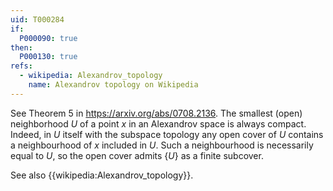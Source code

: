 ```yaml
---
uid: T000284
if:
  P000090: true
then:
  P000130: true
refs:
  - wikipedia: Alexandrov_topology
    name: Alexandrov topology on Wikipedia
---
```


See Theorem 5 in <https://arxiv.org/abs/0708.2136>.  The smallest (open) neighborhood $U$ of a point $x$ in an Alexandrov space is always compact.  Indeed, in $U$ itself with the subspace topology any open cover of $U$ contains a neighbourhood of $x$ included in $U$. Such a neighbourhood is necessarily equal to $U$, so the open cover admits $\{U\}$ as a finite subcover. 

See also {{wikipedia:Alexandrov_topology}}.

